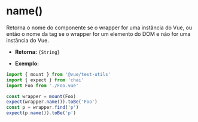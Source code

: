# name()

Retorna o nome do componente se o wrapper for uma instância do Vue, ou então o nome da tag se o wrapper for um elemento do DOM e não for uma instância do Vue.

- **Retorna:** `{String}`

- **Exemplo:**

```js
import { mount } from '@vue/test-utils'
import { expect } from 'chai'
import Foo from './Foo.vue'

const wrapper = mount(Foo)
expect(wrapper.name()).toBe('Foo')
const p = wrapper.find('p')
expect(p.name()).toBe('p')
```
